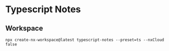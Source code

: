 # Typescript Notes

## Workspace

`npx create-nx-workspace@latest typescript-notes --preset=ts --nxCloud false`



